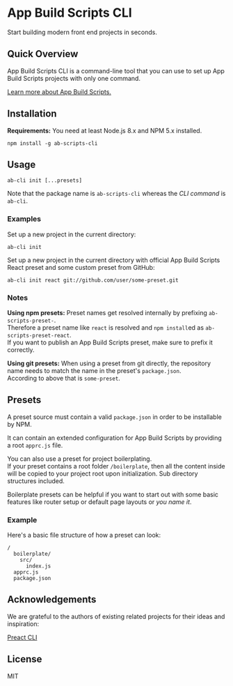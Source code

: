 # App Build Scripts CLI

Start building modern front end projects in seconds.

## Quick Overview

App Build Scripts CLI is a command-line tool that you can use to set up App Build Scripts projects with only one command.

[Learn more about App Build Scripts.](https://github.com/coldi/app-build-scripts/package/ab-scripts)

## Installation

**Requirements:** You need at least Node.js 8.x and NPM 5.x installed.

```
npm install -g ab-scripts-cli
```

## Usage

```
ab-cli init [...presets]
```

Note that the package name is `ab-scripts-cli` whereas the _CLI command_ is `ab-cli`.

### Examples

Set up a new project in the current directory:

```
ab-cli init
```

Set up a new project in the current directory with official App Build Scripts React preset and some custom preset from GitHub:

```
ab-cli init react git://github.com/user/some-preset.git
```

### Notes

**Using npm presets:** Preset names get resolved internally by prefixing `ab-scripts-preset-`.<br>
Therefore a preset name like `react` is resolved and `npm install`ed as `ab-scripts-preset-react`.<br>
If you want to publish an App Build Scripts preset, make sure to prefix it correctly.

**Using git presets:** When using a preset from git directly, the repository name needs to match the name in the preset's `package.json`.<br>
According to above that is `some-preset`.

## Presets

A preset source must contain a valid `package.json` in order to be installable by NPM.

It can contain an extended configuration for App Build Scripts by providing a root
`apprc.js` file.

You can also use a preset for project boilerplating.<br>
If your preset contains a root folder `/boilerplate`, then all the content inside will be copied
to your project root upon initialization. Sub directory structures included.

Boilerplate presets can be helpful if you want to start out with some basic features like
router setup or default page layouts or _you name it_.

### Example

Here's a basic file structure of how a preset can look:

```
/
  boilerplate/
    src/
      index.js
  apprc.js
  package.json
```

## Acknowledgements

We are grateful to the authors of existing related projects for their ideas and inspiration:

[Preact CLI](https://github.com/developit/preact-cli)<br>

## License

MIT
